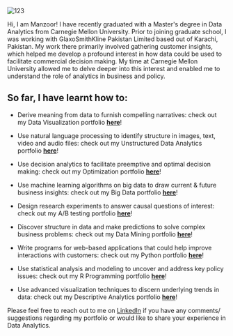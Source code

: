![123](https://user-images.githubusercontent.com/93225948/159189980-f66aad3c-1321-4ce8-8944-45b7f8bc5216.jpg)

Hi, I am Manzoor! I have recently graduated with a Master's degree in Data Analytics from Carnegie Mellon University. Prior to joining graduate school, I was working with GlaxoSmithKline Pakistan Limited based out of Karachi, Pakistan. My work there primarily involved gathering customer insights, which helped me develop a profound interest in how data could be used to facilitate commercial decision making. My time at Carnegie Mellon University allowed me to delve deeper into this interest and enabled me to understand the role of analytics in business and policy. 

## So far, I have learnt how to:

* Derive meaning from data to furnish compelling narratives: check out my Data Visualization portfolio **[here](https://mhmirza.github.io/DataViz/)**!

* Use natural language processing to identify structure in images, text, video and audio files: check out my Unstructured Data Analytics portfolio **[here](https://mhmirza.github.io/UnstructuredDataAnalytics/)**!

* Use decision analytics to facilitate preemptive and optimal decision making: check out my Optimization portfolio **[here](https://mhmirza.github.io/Optimization/)**!

* Use machine learning algorithms on big data to draw current & future business insights: check out my Big Data portfolio **[here](https://mhmirza.github.io/BigData/)**!

* Design research experiments to answer causal questions of interest: check out my A/B testing portfolio **[here](https://mhmirza.github.io/ABTesting/)**!

* Discover structure in data and make predictions to solve complex business problems: check out my Data Mining portfolio **[here](https://mhmirza.github.io/DataMining/)**!

* Write programs for web-based applications that could help improve interactions with customers: check out my Python portfolio **[here](https://mhmirza.github.io/PythonProgramming/)**!

* Use statistical analysis and modeling to uncover and address key policy issues: check out my R Programming portfolio **[here](https://mhmirza.github.io/RAnalytics/)**!

* Use advanced visualization techniques to discern underlying trends in data: check out my Descriptive Analytics portfolio **[here](https://mhmirza.github.io/DescriptiveAnalytics/)**!

Please feel free to reach out to me on [LinkedIn](https://www.linkedin.com/in/manzoorhassanmirza/) if you have any comments/ suggestions regarding my portfolio or would like to share your experience in Data Analytics.
